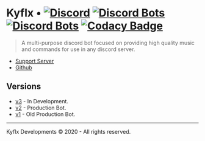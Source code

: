 # Kyflx &bull; [![Discord](https://img.shields.io/discord/696355996657909790.svg?logo=discord&colorB=7289DA)](https://discord.gg/BnQECNd) [![Discord Bots](https://top.gg/api/widget/servers/634766962378932224.svg)](https://top.gg/bot/634766962378932224) [![Discord Bots](https://top.gg/api/widget/upvotes/634766962378932224.svg)](https://top.gg/bot/634766962378932224) [![Codacy Badge](https://api.codacy.com/project/badge/Grade/01635ad1a98743cab5184bb8467ec061)](https://www.codacy.com/gh/kyflx/kyflx?utm_source=github.com&utm_medium=referral&utm_content=kyflx/kyflx&utm_campaign=Badge_Grade)

> A multi-purpose discord bot focused on providing high quality music and commands for use in any discord server.

- [Support Server](https://discord.gg/BnQECNd)
- [Github](https://github.com/kyflx)

## Versions

- [v3](https://github.com/kyflx/kyflx/tree/v3) - In Development.
- [v2](https://github.com/kyflx/kyflx/tree/v2) - Production Bot.
- [v1](https://github.com/kyflx/kyflx/tree/v1) - Old Production Bot.

---

Kyflx Developments &copy; 2020 - All rights reserved.
